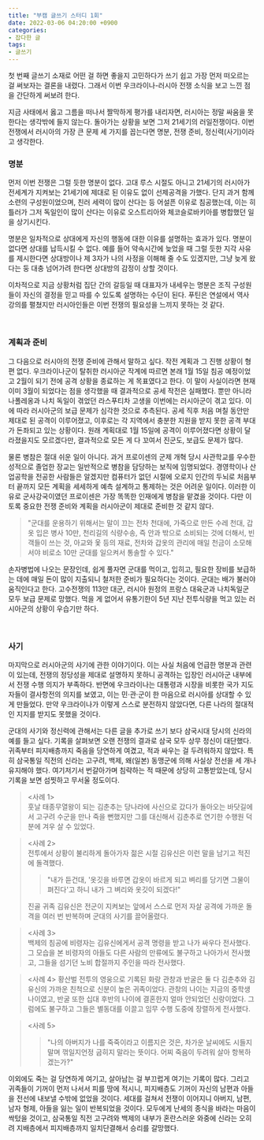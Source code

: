 ```yaml
---
title: "부캠 글쓰기 스터디 1회"
date: 2022-03-06 04:20:00 +0900
categories:
- 잡다한 글
tags:
- 글쓰기
---
```


첫 번째 글쓰기 소재로 어떤 걸 하면 좋을지 고민하다가 쓰기 쉽고 가장 먼저 떠오르는 걸 써보자는 결론을 내렸다. 그래서 이번 우크라이나-러시아 전쟁 소식을 보고 느낀 점을 간단하게 써보려 한다. 

지금 사태에서 옳고 그름을 떠나서 짤막하게 평가를 내리자면, 러시아는 정말 싸움을 못한다는 생각밖에 들지 않는다. 돌아가는 상황을 보면 그저 21세기의 러일전쟁이다. 이번 전쟁에서 러시아의 가장 큰 문제 세 가지를 꼽는다면 명분, 전쟁 준비, 정신력(사기)이라고 생각한다.



### 명분 
먼저 이번 전쟁은 그럴 듯한 명분이 없다. 고대 루스 시절도 아니고 21세기의 러시아가 전세계가 지켜보는 21세기에 제대로 된 이유도 없이 선제공격을 가했다. 단지 과거 함께 소련의 구성원이었으며, 친러 세력이 많이 산다는 등 어설픈 이유로 침공했는데, 이는 히틀러가 그저 독일인이 많이 산다는 이유로 오스트리아와 체코슬로바키아를 병합했던 일을 상기시킨다. 

명분은 일차적으로 상대에게 자신의 행동에 대한 이유를 설명하는 효과가 있다. 명분이 없다면 상대를 납득시킬 수 없다. 예를 들어 약속시간에 늦었을 때 그럴 듯한 지각 사유를 제시한다면 상대방이나 제 3자가 나의 사정을 이해해 줄 수도 있겠지만, 그냥 늦게 왔다는 둥 대충 넘어가려 한다면 상대방의 감정이 상할 것이다. 

이차적으로 지금 상황처럼 집단 간의 갈등일 때 대표자가 내세우는 명분은 조직 구성원들이 자신의 결정을 믿고 따를 수 있도록 설명하는 수단이 된다. 푸틴은 연설에서 역사 강의를 펼쳤지만 러시아인들은 이번 전쟁의 필요성을 느끼지 못하는 것 같다. 

<br/>

### 계획과 준비
그 다음으로 러시아의 전쟁 준비에 관해서 말하고 싶다. 작전 계획과 그 진행 상황이 형편 없다. 우크라이나군이 탈취한 러시아군 작계에 따르면 본래 1월 15일 침공 예정이었고 2월이 되기 전에 공격 상황을 종료하는 게 목표였다고 한다. 이 말이 사실이라면 현재 이미 3월이 되었다는 점을 생각했을 때 결과적으로 공세 작전은 실패했다. 뿐만 아니라 나폴레옹과 나치 독일이 겪었던 라스푸티차 고생을 이번에는 러시아군이 겪고 있다. 이에 따라 러시아군의 보급 문제가 심각한 것으로 추측된다. 공세 직후 처음 며칠 동안만 제대로 된 공격이 이루어졌고, 이후로는 각 지역에서 충분한 지원을 받지 못한 공격 부대가 돈좌되고 있는 상황이다. 원래 계획대로 1월 15일에 공격이 이루어졌다면 상황이 달라졌을지도 모르겠다만, 결과적으로 모든 게 다 꼬여서 진군도, 보급도 문제가 많다.

물론 병참은 절대 쉬운 일이 아니다. 과거 프로이센의 군제 개혁 당시 사관학교를 우수한 성적으로 졸업한 장교는 일반적으로 병참을 담당하는 보직에 임명되었다. 경영학이나 산업공학을 전공한 사람들은 알겠지만 컴퓨터가 없던 시절에 오로지 인간의 두뇌로 처음부터 끝까지 모든 계획을 세세하게 예측 설계하고 통제하는 것은 어려운 일이다. 이러한 이유로 군사강국이였던 프로이센은 가장 똑똑한 인재에게 병참을 맡겼을 것이다. 다만 이토록 중요한 전쟁 준비와 계획을 러시아군이 제대로 준비한 것 같지 않다.

>"군대를 운용하기 위해서는 말이 끄는 전차 천대에, 가죽으로 만든 수레 천대, 갑옷 입은 병사 10만, 천리길의 식량수송, 즉 안과 밖으로 소비되는 것에 더해서, 빈객들이 쓰는 것, 아교와 옻 등의 재료, 전차와 갑옷의 관리에 매일 천금이 소모해서야 비로소 10만 군대를 일으켜서 통솔할 수 있다."

손자병법에 나오는 문장인데, 쉽게 풀자면 군대를 먹이고, 입히고, 필요한 장비를 보급하는 데에 매일 돈이 많이 지출되니 철저한 준비가 필요하다는 것이다. 군대는 배가 불러야 움직인다고 한다. 고수전쟁의 113만 대군, 러시아 원정의 프랑스 대육군과 나치독일군 모두 보급 문제로 망했다. 먹을 게 없어서 유통기한이 5년 지난 전투식량을 먹고 있는 러시아군의 상황이 우습기만 하다. 

<br/>

### 사기 
마지막으로 러시아군의 사기에 관한 이야기이다. 이는 사실 처음에 언급한 명분과 관련이 있는데, 전쟁의 정당성을 제대로 설명하지 못하니 공격하는 입장인 러시아군 내부에서 전쟁 수행 의지가 부족하다. 반면에 우크라이나는 대통령과 시장을 비롯한 국가 지도자들이 결사항전의 의지를 보였고, 이는 민·관·군이 한 마음으로 러시아를 상대할 수 있게 만들었다. 만약 우크라이나가 이렇게 스스로 분전하지 않았다면, 다른 나라의 절대적인 지지를 받지도 못했을 것이다. 

군대의 사기와 정신력에 관해서는 다른 글을 추가로 쓰기 보다 삼국시대 당시의 신라의 예를 들고 싶다. 기록을 살펴보면 오랜 전쟁의 결과로 삼국 모두 상무 정신이 대단했다. 귀족부터 피지배층까지 죽음을 당연하게 여겼고, 적과 싸우는 걸 두려워하지 않았다. 특히 삼국통일 직전의 신라는 고구려, 백제, 왜(일본) 동맹군에 의해 사실상 전선을 세 개나 유지해야 했다. 여기저기서 번갈아가며 침략하는 적 때문에 상당히 고통받았는데, 당시 기록을 보면 섬찟하고 무서울 정도이다.

><사례 1>   
>훗날 태종무열왕이 되는 김춘추는 당나라에 사신으로 갔다가 돌아오는 바닷길에서 고구려 수군을 만나 죽을 뻔했지만 그를 대신해서 김춘추로 연기한 수행원 덕분에 겨우 살 수 있었다. 

><사례 2>  
> 전투에서 상황이 불리하게 돌아가자 젊은 시절 김유신은 이런 말을 남기고 적진에 돌격했다.   
>>"내가 듣건대, '옷깃을 바루면 갑옷이 바르게 되고 벼리를 당기면 그물이 펴진다'고 하니 내가 그 벼리와 옷깃이 되겠다!"
>
>진골 귀족 김유신은 전군이 지켜보는 앞에서 스스로 먼저 자살 공격에 가까운 돌격을 여러 번 반복하며 군대의 사기를 끌어올렸다.

><사례 3>  
> 백제의 침공에 비령자는 김유신에게서 공격 명령을 받고 나가 싸우다 전사했다. 그 모습을 본 비령자의 아들도 다른 사람의 만류에도 불구하고 나아가서 전사했고, 그들을 섬기던 노비 합절까지 주인을 따라 전사했다. 

><사례 4> 
>황산벌 전투의 영웅으로 기록된 화랑 관창과 반굴은 둘 다 김춘추와 김유신의 가까운 친척으로 신분이 높은 귀족이었다. 관창의 나이는 지금의 중학생 나이였고, 반굴 또한 십대 후반의 나이에 결혼한지 얼마 안되었던 신랑이었다. 그럼에도 불구하고 그들은 별동대를 이끌고 임무 수행 도중에 장렬하게 전사했다. 

><사례 5>  
>>"나의 아버지가 나를 죽죽이라고 이름지은 것은, 차가운 날씨에도 시들지 말며 꺾일지언정 굽히지 말라는 뜻이다. 어찌 죽음이 두려워 살아 항복하겠는가?"

  
이외에도 죽는 걸 당연하게 여기고, 살아남는 걸 부끄럽게 여기는 기록이 많다. 그리고 귀족들이 기꺼이 먼저 나서서 피를 땅에 적시니, 피지배층도 기꺼이 자신의 남편과 아들을 전선에 내보낼 수밖에 없었을 것이다. 세대를 걸쳐서 전쟁이 이어지니 아버지, 남편, 남자 형제, 아들을 잃는 일이 반복되었을 것이다. 모두에게 난세의 종식을 바라는 마음이 싹텄을 것이고, 삼국통일 직전 고구려와 백제의 내부가 혼란스러운 와중에 신라는 오히려 지배층에서 피지배층까지 일치단결해서 승리를 갈망했다. 
